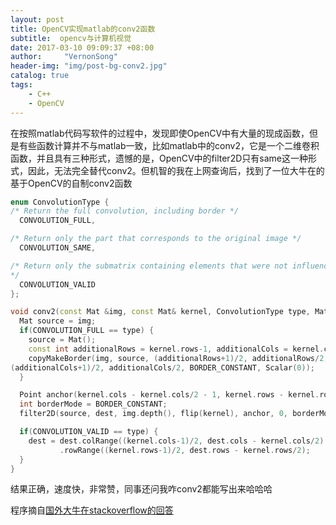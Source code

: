 ```yaml
---
layout: post
title: OpenCV实现matlab的conv2函数
subtitle:  opencv与计算机视觉
date: 2017-03-10 09:09:37 +08:00
author:     "VernonSong"
header-img: "img/post-bg-conv2.jpg"
catalog: true
tags:
    - C++
    - OpenCV
---
```

在按照matlab代码写软件的过程中，发现即使OpenCV中有大量的现成函数，但是有些函数计算并不与matlab一致，比如matlab中的conv2，它是一个二维卷积函数，并且具有三种形式，遗憾的是，OpenCV中的filter2D只有same这一种形式，因此，无法完全替代conv2。但机智的我在上网查询后，找到了一位大牛在的基于OpenCV的自制conv2函数

```cpp
enum ConvolutionType {   
/* Return the full convolution, including border */
  CONVOLUTION_FULL, 

/* Return only the part that corresponds to the original image */
  CONVOLUTION_SAME,

/* Return only the submatrix containing elements that were not influenced by the border       
*/
  CONVOLUTION_VALID
};

void conv2(const Mat &img, const Mat& kernel, ConvolutionType type, Mat& dest) {
  Mat source = img;
  if(CONVOLUTION_FULL == type) {
    source = Mat();
    const int additionalRows = kernel.rows-1, additionalCols = kernel.cols-1;
    copyMakeBorder(img, source, (additionalRows+1)/2, additionalRows/2,     
(additionalCols+1)/2, additionalCols/2, BORDER_CONSTANT, Scalar(0));
  }

  Point anchor(kernel.cols - kernel.cols/2 - 1, kernel.rows - kernel.rows/2 - 1);
  int borderMode = BORDER_CONSTANT;
  filter2D(source, dest, img.depth(), flip(kernel), anchor, 0, borderMode);

  if(CONVOLUTION_VALID == type) {
    dest = dest.colRange((kernel.cols-1)/2, dest.cols - kernel.cols/2)
           .rowRange((kernel.rows-1)/2, dest.rows - kernel.rows/2);
  }
}
```

结果正确，速度快，非常赞，同事还问我咋conv2都能写出来哈哈哈

程序摘自[国外大牛在stackoverflow的回答](http://blog.timmlinder.com/2011/07/opencv-equivalent-to-matlabs-conv2-function/)
